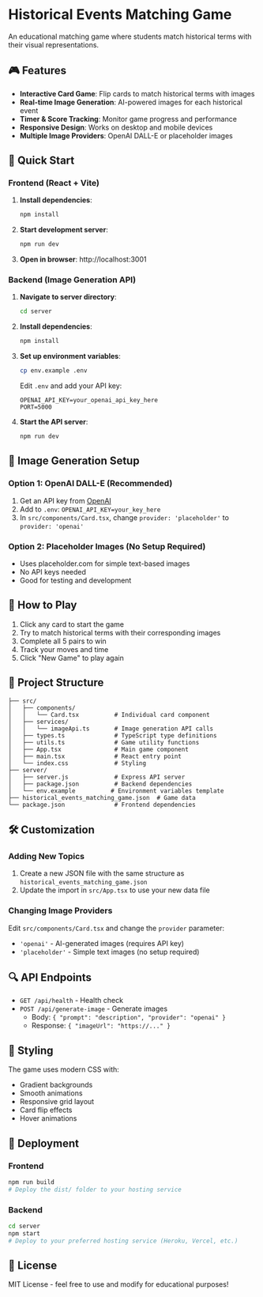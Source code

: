 # Historical Events Matching Game

An educational matching game where students match historical terms with their visual representations.

## 🎮 Features

- **Interactive Card Game**: Flip cards to match historical terms with images
- **Real-time Image Generation**: AI-powered images for each historical event
- **Timer & Score Tracking**: Monitor game progress and performance
- **Responsive Design**: Works on desktop and mobile devices
- **Multiple Image Providers**: OpenAI DALL-E or placeholder images

## 🚀 Quick Start

### Frontend (React + Vite)

1. **Install dependencies**:
   ```bash
   npm install
   ```

2. **Start development server**:
   ```bash
   npm run dev
   ```

3. **Open in browser**: http://localhost:3001

### Backend (Image Generation API)

1. **Navigate to server directory**:
   ```bash
   cd server
   ```

2. **Install dependencies**:
   ```bash
   npm install
   ```

3. **Set up environment variables**:
   ```bash
   cp env.example .env
   ```
   
   Edit `.env` and add your API key:
   ```env
   OPENAI_API_KEY=your_openai_api_key_here
   PORT=5000
   ```

4. **Start the API server**:
   ```bash
   npm run dev
   ```

## 🔧 Image Generation Setup

### Option 1: OpenAI DALL-E (Recommended)
1. Get an API key from [OpenAI](https://platform.openai.com/api-keys)
2. Add to `.env`: `OPENAI_API_KEY=your_key_here`
3. In `src/components/Card.tsx`, change `provider: 'placeholder'` to `provider: 'openai'`

### Option 2: Placeholder Images (No Setup Required)
- Uses placeholder.com for simple text-based images
- No API keys needed
- Good for testing and development

## 🎯 How to Play

1. Click any card to start the game
2. Try to match historical terms with their corresponding images
3. Complete all 5 pairs to win
4. Track your moves and time
5. Click "New Game" to play again

## 📁 Project Structure

```
├── src/
│   ├── components/
│   │   └── Card.tsx          # Individual card component
│   ├── services/
│   │   └── imageApi.ts       # Image generation API calls
│   ├── types.ts              # TypeScript type definitions
│   ├── utils.ts              # Game utility functions
│   ├── App.tsx               # Main game component
│   ├── main.tsx              # React entry point
│   └── index.css             # Styling
├── server/
│   ├── server.js             # Express API server
│   ├── package.json          # Backend dependencies
│   └── env.example          # Environment variables template
├── historical_events_matching_game.json  # Game data
└── package.json              # Frontend dependencies
```

## 🛠️ Customization

### Adding New Topics
1. Create a new JSON file with the same structure as `historical_events_matching_game.json`
2. Update the import in `src/App.tsx` to use your new data file

### Changing Image Providers
Edit `src/components/Card.tsx` and change the `provider` parameter:
- `'openai'` - AI-generated images (requires API key)
- `'placeholder'` - Simple text images (no setup required)

## 🔍 API Endpoints

- `GET /api/health` - Health check
- `POST /api/generate-image` - Generate images
  - Body: `{ "prompt": "description", "provider": "openai" }`
  - Response: `{ "imageUrl": "https://..." }`

## 🎨 Styling

The game uses modern CSS with:
- Gradient backgrounds
- Smooth animations
- Responsive grid layout
- Card flip effects
- Hover animations

## 🚀 Deployment

### Frontend
```bash
npm run build
# Deploy the dist/ folder to your hosting service
```

### Backend
```bash
cd server
npm start
# Deploy to your preferred hosting service (Heroku, Vercel, etc.)
```

## 📝 License

MIT License - feel free to use and modify for educational purposes!